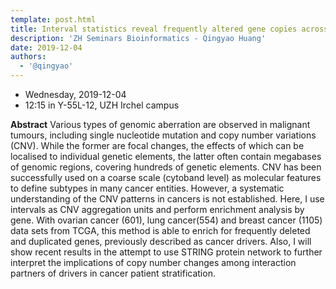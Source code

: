 ```yaml
---
template: post.html
title: Interval statistics reveal frequently altered gene copies across cancers
description: 'ZH Seminars Bioinformatics - Qingyao Huang'
date: 2019-12-04
authors:
  - '@qingyao'
---
```


* Wednesday, 2019-12-04
* 12:15 in Y-55L-12, UZH Irchel campus


__Abstract__ Various types of genomic aberration are observed in malignant tumours, including single nucleotide mutation and copy number variations (CNV). While the former are focal changes, the effects of which can be localised to individual genetic elements, the latter often contain megabases of genomic regions, covering hundreds of genetic elements. CNV has been successfully used on a coarse scale (cytoband level) as molecular features to define subtypes in many cancer entities. However, a systematic understanding of the CNV patterns in cancers is not established.<!--more-->
 Here, I use intervals as CNV aggregation units and perform enrichment analysis by gene. With ovarian cancer (601), lung cancer(554) and breast cancer (1105) data sets from TCGA, this method is able to enrich for frequently deleted and duplicated genes, previously described as cancer drivers. Also, I will show recent results in the attempt to use STRING protein network to further interpret the implications of copy number changes among interaction partners of drivers in cancer patient stratification.
